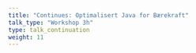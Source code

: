```yaml
---
title: "Continues: Optimalisert Java for Bærekraft"
talk_type: "Workshop 3h"
type: talk_continuation
weight: 11
---
```


